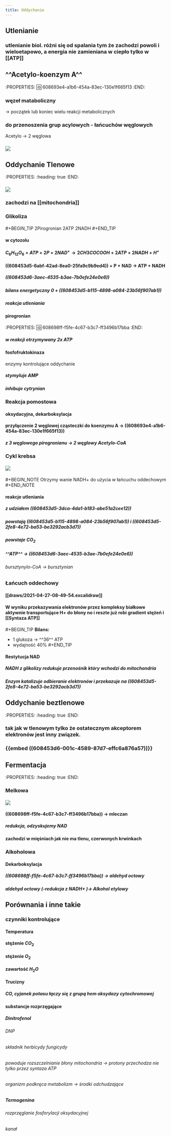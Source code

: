```yaml
---
title: Oddychanie
---
```


## Utlenianie
### utlenianie biol. różni się od spalania tym że zachodzi powoli i wieloetapowo, a energia nie zamieniana w ciepło tylko w [[ATP]]
## ^^Acetylo-koenzym A^^
:PROPERTIES:
:id: 608693e4-a1b6-454a-83ec-130e1f665f13
:END:
### węzeł mataboliczny
→ początek lub koniec wielu reakcji metabolicznych
### do przenoszenia grup acylowych - łańcuchów węglowych
Acetylo → 2 węglowa
### ![](https://media.discordapp.net/attachments/738092871021756817/836187282628280340/unknown.png?width=705&height=302)
## Oddychanie Tlenowe
:PROPERTIES:
:heading: true
:END:
### ![](http://cdn-sciaga.pullit.pl/media/catalog/cache/vH72uO4rE0APShW7B0JbsL38hHCAY8DrveAj8RWj%252BuLLOSl9LzIrPurw46vaTFYM/glowne_etapy_oddychania_tlenowego_wg_wisniewski_1994_zmienione.png)
### zachodzi na [[mitochondria]]
### Glikoliza
#### 
#+BEGIN_TIP
2Pirogronian 
2ATP 
2NADH
#+END_TIP
#### w cytozolu
#### $C_6H_{12}O_6+ ATP + 2P + 2 NAD^+ → 2 CH3COCOOH + 2ATP + 2 NADH + H^+$
#### ((608453d5-6abf-42ad-8ea0-25fa9c9b9ed4)) + P + NAD → **ATP + NADH**
##### ((608453d6-3aec-4535-b3ae-7b0efe24e0e6))
##### bilans energetyczny **0** + ((608453d5-b115-4898-a084-23b56f907ab1))
##### **reakcja utleniania**
#### pirogronian
:PROPERTIES:
:id: 608698ff-f5fe-4c67-b3c7-ff3496b17bba
:END:
##### w reakcji otrzymywany 2x ATP
#### fosfofruktokinaza
enzymy kontrolujące oddychanie
##### stymyluje AMP
##### inhibuje cytrynian
### Reakcja pomostowa
#### **oksydacyjna, dekarboksylacja**
#### przyłączenie 2 węglowej cząsteczki do koenzymu A → ((608693e4-a1b6-454a-83ec-130e1f665f13))
##### z 3 węglowego pirogronianu → 2 węglowy Acetylo-CoA
### Cykl krebsa
#### ![](https://external-content.duckduckgo.com/iu/?u=https%3A%2F%2Fupload.wikimedia.org%2Fwikipedia%2Fcommons%2Fthumb%2F3%2F3f%2FReverse_Krebs_cycle_pl.svg%2F1200px-Reverse_Krebs_cycle_pl.svg.png&f=1&nofb=1)
#### 
#+BEGIN_NOTE
Otrzymy wanie NADH+ do użycia w łańcuchu oddechowym
#+END_NOTE
#### reakcje utleniania
##### z udziałem ((608453d5-3dca-4da1-b183-abe51a2cee12))
##### powstają ((608453d5-b115-4898-a084-23b56f907ab1)) i ((608453d5-2fe8-4e72-ba53-be3292acb3d7))
##### powstaje $CO_2$
##### ^^ATP^^ → ((608453d6-3aec-4535-b3ae-7b0efe24e0e6))
###### bursztynylo-CoA → bursztynian
### Łańcuch oddechowy
#### [[draws/2021-04-27-08-49-54.excalidraw]]
#### W wyniku przekazywania elektronów przez kompleksy białkowe aktywnie transportujące H+ do błony no i reszte już robi gradient stężeń i [[Syntaza ATP]]
#### 
#+BEGIN_TIP
**Bilans:**
- 1 glukoza → ^^36^^ ATP
- wydajność 40%
#+END_TIP
#### Restytucja NAD
##### NADH z glikolizy redukuje przenośnik który wchodzi do mitochondria
##### Enzym katalizuje odbieranie elektronów i przekazuje na ((608453d5-2fe8-4e72-ba53-be3292acb3d7))
## Oddychanie beztlenowe
:PROPERTIES:
:heading: true
:END:
### tak jak w tlenowym tylko że ostatecznym akceptorem elektronów jest inny związek.
### {{embed ((608453d6-001c-4589-87d7-effc6a876a57))}}
###
## Fermentacja
:PROPERTIES:
:heading: true
:END:
### Melkowa
#### ![](https://media.discordapp.net/attachments/738092871021756817/836193459395231744/unknown.png)
#### ((608698ff-f5fe-4c67-b3c7-ff3496b17bba)) → mleczan
##### redukcja, odzyskujemy NAD
#### zachodzi w mięśniach jak nie ma tlenu, czerwonych krwinkach
### Alkoholowa
#### Dekarboksylacja
##### ((608698ff-f5fe-4c67-b3c7-ff3496b17bba)) → aldehyd octowy
##### aldehyd octowy (-redukcja z NADH+ )→  Alkohol etylowy
## Porównania i inne takie
### czynniki kontrolujące
#### Temperatura
#### stężenie $CO_2$
#### stężenie $O_2$
#### zawartość $H_2O$
#### Trucizny
##### CO, cyjanek potasu łączy się z grupą hem oksydazy cytochromowej
#### substancje rozprzęgające
##### **Dinitrofenol**
###### DNP
###### składnik herbicydy fungicydy
###### powoduje rozszczelnianie błony mitochondria → protony przechodza nie tylko przez syntaza ATP
###### organizm podkręca metabolizm → środki odchudzające
##### **Termogenina**
###### rozprzęglanie fosforylacji oksydacyjnej
###### kanał
